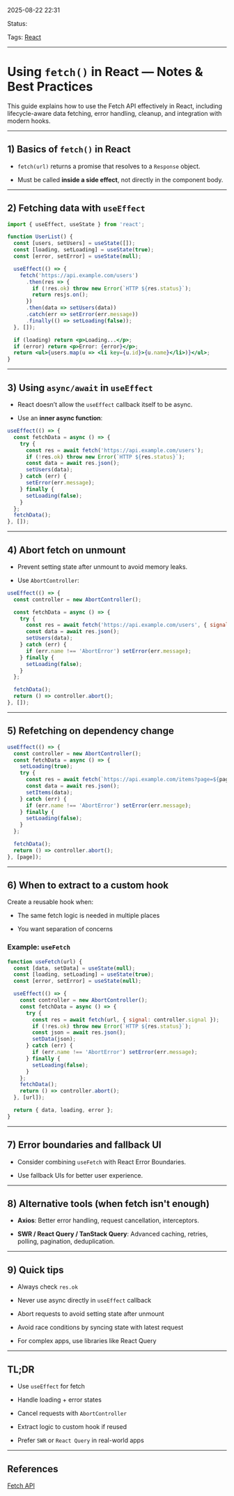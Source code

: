 
2025-08-22 22:31

Status:

Tags: [React](../../../3%20-%20Tags/React.md)

---
# Using `fetch()` in React — Notes & Best Practices

This guide explains how to use the Fetch API effectively in React, including lifecycle-aware data fetching, error handling, cleanup, and integration with modern hooks.

---

## 1) Basics of `fetch()` in React

- `fetch(url)` returns a promise that resolves to a `Response` object.
    
- Must be called **inside a side effect**, not directly in the component body.
    

---

## 2) Fetching data with `useEffect`

```jsx
import { useEffect, useState } from 'react';

function UserList() {
  const [users, setUsers] = useState([]);
  const [loading, setLoading] = useState(true);
  const [error, setError] = useState(null);

  useEffect(() => {
    fetch('https://api.example.com/users')
      .then(res => {
        if (!res.ok) throw new Error(`HTTP ${res.status}`);
        return resjs.on();
      })
      .then(data => setUsers(data))
      .catch(err => setError(err.message))
      .finally(() => setLoading(false));
  }, []);

  if (loading) return <p>Loading...</p>;
  if (error) return <p>Error: {error}</p>;
  return <ul>{users.map(u => <li key={u.id}>{u.name}</li>)}</ul>;
}
```

---

## 3) Using `async/await` in `useEffect`

- React doesn’t allow the `useEffect` callback itself to be async.
    
- Use an **inner async function**:
    

```jsx
useEffect(() => {
  const fetchData = async () => {
    try {
      const res = await fetch('https://api.example.com/users');
      if (!res.ok) throw new Error(`HTTP ${res.status}`);
      const data = await res.json();
      setUsers(data);
    } catch (err) {
      setError(err.message);
    } finally {
      setLoading(false);
    }
  };
  fetchData();
}, []);
```

---

## 4) Abort fetch on unmount

- Prevent setting state after unmount to avoid memory leaks.
    
- Use `AbortController`:

```jsx
useEffect(() => {
  const controller = new AbortController();

  const fetchData = async () => {
    try {
      const res = await fetch('https://api.example.com/users', { signal: controller.signal });
      const data = await res.json();
      setUsers(data);
    } catch (err) {
      if (err.name !== 'AbortError') setError(err.message);
    } finally {
      setLoading(false);
    }
  };

  fetchData();
  return () => controller.abort();
}, []);
```

---

## 5) Refetching on dependency change

```jsx
useEffect(() => {
  const controller = new AbortController();
  const fetchData = async () => {
    setLoading(true);
    try {
      const res = await fetch(`https://api.example.com/items?page=${page}`, { signal: controller.signal });
      const data = await res.json();
      setItems(data);
    } catch (err) {
      if (err.name !== 'AbortError') setError(err.message);
    } finally {
      setLoading(false);
    }
  };

  fetchData();
  return () => controller.abort();
}, [page]);
```

---

## 6) When to extract to a custom hook

Create a reusable hook when:

- The same fetch logic is needed in multiple places
    
- You want separation of concerns
    

### Example: `useFetch`

```jsx
function useFetch(url) {
  const [data, setData] = useState(null);
  const [loading, setLoading] = useState(true);
  const [error, setError] = useState(null);

  useEffect(() => {
    const controller = new AbortController();
    const fetchData = async () => {
      try {
        const res = await fetch(url, { signal: controller.signal });
        if (!res.ok) throw new Error(`HTTP ${res.status}`);
        const json = await res.json();
        setData(json);
      } catch (err) {
        if (err.name !== 'AbortError') setError(err.message);
      } finally {
        setLoading(false);
      }
    };
    fetchData();
    return () => controller.abort();
  }, [url]);

  return { data, loading, error };
}
```

---

## 7) Error boundaries and fallback UI

- Consider combining `useFetch` with React Error Boundaries.
    
- Use fallback UIs for better user experience.
    

---

## 8) Alternative tools (when fetch isn't enough)

- **Axios**: Better error handling, request cancellation, interceptors.
    
- **SWR / React Query / TanStack Query**: Advanced caching, retries, polling, pagination, deduplication.
    

---

## 9) Quick tips

- Always check `res.ok`
    
- Never use async directly in `useEffect` callback
    
- Abort requests to avoid setting state after unmount
    
- Avoid race conditions by syncing state with latest request
    
- For complex apps, use libraries like React Query
    

---

## TL;DR

- Use `useEffect` for fetch
    
- Handle loading + error states
    
- Cancel requests with `AbortController`
    
- Extract logic to custom hook if reused
    
- Prefer `SWR` or `React Query` in real-world apps

---
## References
[Fetch API](../Javascript%20notes/Fetch%20API.md)
